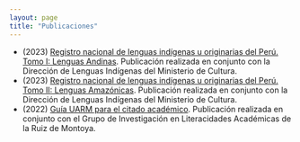 ```yaml
---
layout: page
title: "Publicaciones"
---
```


* (2023) [Registro nacional de lenguas indígenas u originarias del Perú. Tomo I: Lenguas Andinas](https://cutt.ly/zwENjpqT). Publicación realizada en conjunto con la Dirección de Lenguas Indígenas del Ministerio de Cultura.
* (2023) [Registro nacional de lenguas indígenas u originarias del Perú. Tomo II: Lenguas Amazónicas](https://cutt.ly/QwBRMFnm). Publicación realizada en conjunto con la Dirección de Lenguas Indígenas del Ministerio de Cultura. 
* (2022) [Guía UARM para el citado académico](https://cutt.ly/g9s08iH). Publicación realizada en conjunto con el Grupo de Investigación en Literacidades Académicas de la Ruiz de Montoya.
  






